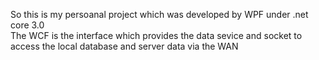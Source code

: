 So this is my persoanal project which was developed by WPF under .net core 3.0 </br>
The WCF is the interface which provides the data sevice and socket to access the local database and server data via the WAN
